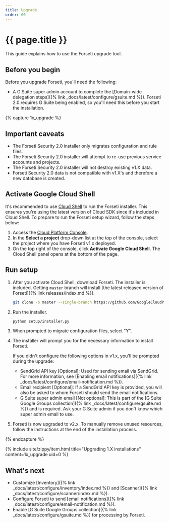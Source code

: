 ```yaml
---
title: Upgrade
order: 00
---
```


# {{ page.title }}

This guide explains how to use the Forseti upgrade tool.

## Before you begin

Before you upgrade Forseti, you'll need the following:

 * A G Suite super admin account to complete the [Domain-wide delegation steps]({% link _docs/latest/configure/gsuite.md %}). 
Forseti 2.0 requires G Suite being enabled, so you'll need this before you start the installation.

{% capture 1x_upgrade %}

## Important caveats

 * The Forseti Security 2.0 installer only migrates configuration and rule files.
 * The Forseti Security 2.0 installer will attempt to re-use previous service accounts and projects.
 * The Forseti Security 2.0 installer will not destroy existing v1.X data.
 * Forseti Security 2.0 data is not compatible with v1.X's and therefore a new database is created.
 
## Activate Google Cloud Shell

It's recommended to use [Cloud Shell](https://cloud.google.com/shell/docs/quickstart) to run the
Forseti installer. This ensures you're using the latest version of Cloud SDK since it's included
in Cloud Shell. To prepare to run the Forseti setup wizard, follow the steps below:

  1. Access the [Cloud Platform Console](https://console.cloud.google.com/).
  1. In the **Select a project** drop-down list at the top of the console, select the project where
  you have Forseti v1.x deployed.
  1. On the top right of the console, click **Activate Google Cloud Shell**. The Cloud
  Shell panel opens at the bottom of the page.
  
## Run setup

  1. After you activate Cloud Shell, download Forseti. The installer is included.
     Getting `master` branch will install [the latest released version of Forseti]({% link releases/index.md %}).

      ```bash
      git clone -b master --single-branch https://github.com/GoogleCloudPlatform/forseti-security.git
      ```

  1. Run the installer.

     ```bash 
     python setup/installer.py
     ```

  1. When prompted to migrate configuration files, select "Y".

  1. The installer will prompt you for the necessary information to install Forseti.

     If you didn't configure the following options in v1.x, you'll be prompted during the upgrade:

     * SendGrid API key \[Optional\]: Used for sending email via SendGrid. For more information, 
       see [Enabling email notifications]({% link _docs/latest/configure/email-notification.md %}).
     * Email recipient \[Optional\]: If a SendGrid API key is provided, you will also be asked
       to whom Forseti should send the email notifications.
     * G Suite super admin email \[Not optional\]: This is part of the
       [G Suite Google Groups collection]({% link _docs/latest/configure/gsuite.md %})
       and is required.
       Ask your G Suite admin if you don't know which super admin email to use.
  1. Forseti is now upgraded to v2.x. To manually remove unused resources, follow the instructions
  at the end of the installation process.
  
{% endcapture %} 

{% include site/zippy/item.html title="Upgrading 1.X installations" content=1x_upgrade uid=0 %}

## What's next

  - Customize [Inventory]({% link _docs/latest/configure/inventory/index.md %}) and
  [Scanner]({% link _docs/latest/configure/scanner/index.md %}).
  - Configure Forseti to send [email notifications]({% link _docs/latest/configure/email-notification.md %}).
  - Enable [G Suite Google Groups collection]({% link _docs/latest/configure/gsuite.md %})
  for processing by Forseti.
